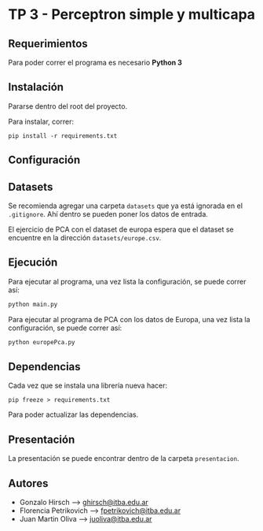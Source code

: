 # TP 3 - Perceptron simple y multicapa

## Requerimientos

Para poder correr el programa es necesario **Python 3**

## Instalación

Pararse dentro del root del proyecto.

Para instalar, correr:
```
pip install -r requirements.txt
```

## Configuración


## Datasets

Se recomienda agregar una carpeta `datasets` que ya está ignorada en el `.gitignore`. Ahí dentro se pueden poner los datos de entrada.

El ejercicio de PCA con el dataset de europa espera que el dataset se encuentre en la dirección `datasets/europe.csv`.

## Ejecución

Para ejecutar al programa, una vez lista la configuración, se puede correr así:
```python
python main.py
```

Para ejecutar al programa de PCA con los datos de Europa, una vez lista la configuración, se puede correr así:
```python
python europePca.py
```

## Dependencias

Cada vez que se instala una librería nueva hacer:
```
pip freeze > requirements.txt
```

Para poder actualizar las dependencias.

## Presentación

La presentación se puede encontrar dentro de la carpeta `presentacion`.

## Autores

* Gonzalo Hirsch --> ghirsch@itba.edu.ar
* Florencia Petrikovich --> fpetrikovich@itba.edu.ar
* Juan Martin Oliva --> juoliva@itba.edu.ar
